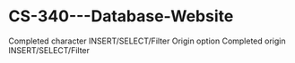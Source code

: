 # CS-340---Database-Website
Completed character INSERT/SELECT/Filter
Origin option
Completed origin INSERT/SELECT/Filter